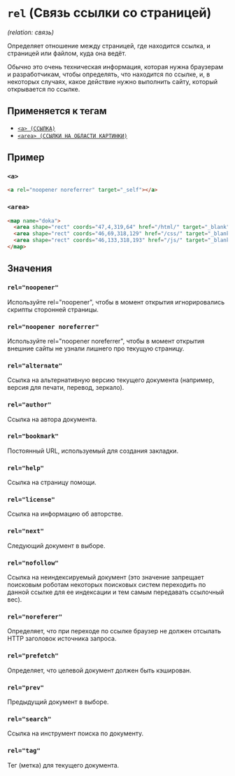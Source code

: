 # `rel` (Связь ссылки со страницей)

_(relation: связь)_

Определяет отношение между страницей, где находится ссылка, и страницей или файлом, куда она ведёт.

Обычно это очень техническая информация, которая нужна браузерам и разработчикам, чтобы определять, что находится по ссылке, и, в некоторых случаях, какое действие нужно выполнить сайту, который открывается по ссылке.

## Применяется к тегам

- [`<a> (ССЫЛКА)`](<../TAGS INLINE/a (ССЫЛКА).md>)
- [`<area> (ССЫЛКИ НА ОБЛАСТИ КАРТИНКИ)`](<../TAGS MEDIA/area (ССЫЛКИ НА ОБЛАСТИ КАРТИНКИ).md>)

## Пример

### `<a>`

```html
<a rel="noopener noreferrer" target="_self"></a>
```

### `<area>`

```html
<map name="doka">
  <area shape="rect" coords="47,4,319,64" href="/html/" target="_blank" alt="HTML" rel="noopener noreferrer" />
  <area shape="rect" coords="46,69,318,129" href="/css/" target="_blank" alt="CSS" />
  <area shape="rect" coords="46,133,318,193" href="/js/" target="_blank" alt="JS" />
</map>
```

## Значения

### `rel="noopener"`

Используйте rel="noopener", чтобы в момент открытия игнорировались скрипты сторонней страницы.

### `rel="noopener noreferrer"`

Используйте rel="noopener noreferrer", чтобы в момент открытия внешние сайты не узнали лишнего про текущую страницу.

### `rel="alternate"`

Cсылка на альтернативную версию текущего документа (например, версия для печати, перевод, зеркало).

### `rel="author"`

Ссылка на автора документа.

### `rel="bookmark"`

Постоянный URL, используемый для создания закладки.

### `rel="help"`

Ссылка на страницу помощи.

### `rel="license"`

Ссылка на информацию об авторстве.

### `rel="next"`

Следующий документ в выборе.

### `rel="nofollow"`

Ссылка на неиндексируемый документ (это значение запрещает поисковым роботам некоторых поисковых систем переходить по данной ссылке для ее индексации и тем самым передавать ссылочный вес).

### `rel="noreferer"`

Определяет, что при переходе по ссылке браузер не должен отсылать HTTP заголовок источника запроса.

### `rel="prefetch"`

Определяет, что целевой документ должен быть кэширован.

### `rel="prev"`

Предыдущий документ в выборе.

### `rel="search"`

Ссылка на инструмент поиска по документу.

### `rel="tag"`

Тег (метка) для текущего документа.
